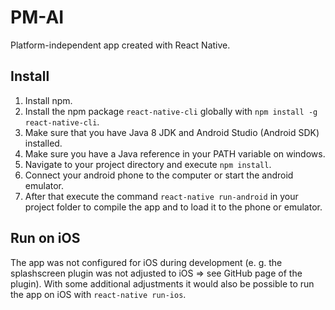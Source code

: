 # PM-AI
Platform-independent app created with React Native.

## Install

1) Install npm.
2) Install the npm package `react-native-cli` globally with `npm install -g react-native-cli`.
3) Make sure that you have Java 8 JDK and Android Studio (Android SDK) installed.  
4) Make sure you have a Java reference in your PATH variable on windows.
6) Navigate to your project directory and execute `npm install`.
7) Connect your android phone to the computer or start the android emulator.
8) After that execute the command `react-native run-android` in your project folder to compile the app and to load it to the phone or emulator.

## Run on iOS

The app was not configured for iOS during development (e. g. the splashscreen plugin was not adjusted to iOS => see GitHub page of the plugin). 
With some additional adjustments it would also be possible to run the app on iOS with `react-native run-ios`.
